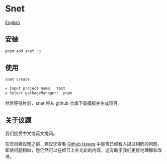 # Snet

[English](docs/readme/README_EN.md)

## 安装

```sh
pnpm add snet -g
```

## 使用
```sh
snet create

✔ Input project name:  test
✔ Select packageManager:  pnpm
```
然后等待片刻，snet 将从 github 仓库下载模板并生成项目。

## 关于议题
我们接受中文或英文提问。

在您创建议题之前，建议您查看 [Github Issues](https://github.com/snroe/snet/issues) 中是否已经有人提过相同的问题。即使问题相似，您仍然可以在细节上补充新的内容，这有助于我们更好地理解和改进。

